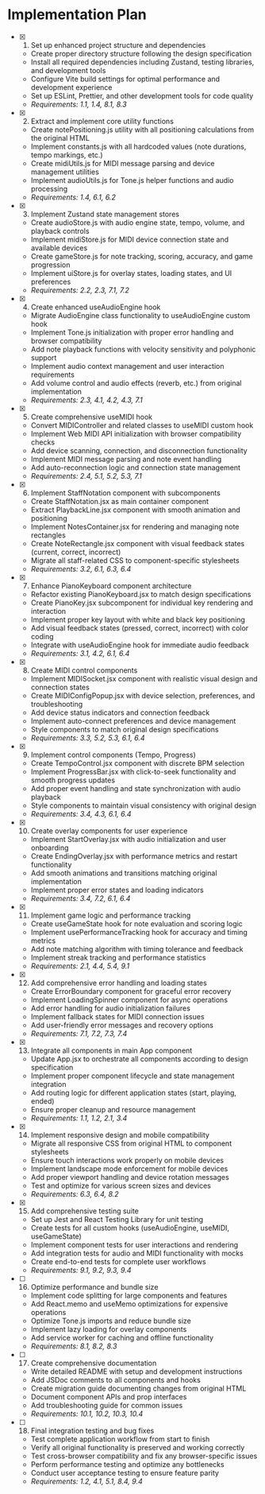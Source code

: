 # Implementation Plan

- [x] 1. Set up enhanced project structure and dependencies
  - Create proper directory structure following the design specification
  - Install all required dependencies including Zustand, testing libraries, and development tools
  - Configure Vite build settings for optimal performance and development experience
  - Set up ESLint, Prettier, and other development tools for code quality
  - _Requirements: 1.1, 1.4, 8.1, 8.3_

- [x] 2. Extract and implement core utility functions
  - Create notePositioning.js utility with all positioning calculations from the original HTML
  - Implement constants.js with all hardcoded values (note durations, tempo markings, etc.)
  - Create midiUtils.js for MIDI message parsing and device management utilities
  - Implement audioUtils.js for Tone.js helper functions and audio processing
  - _Requirements: 1.4, 6.1, 6.2_

- [x] 3. Implement Zustand state management stores
  - Create audioStore.js with audio engine state, tempo, volume, and playback controls
  - Implement midiStore.js for MIDI device connection state and available devices
  - Create gameStore.js for note tracking, scoring, accuracy, and game progression
  - Implement uiStore.js for overlay states, loading states, and UI preferences
  - _Requirements: 2.2, 2.3, 7.1, 7.2_

- [x] 4. Create enhanced useAudioEngine hook
  - Migrate AudioEngine class functionality to useAudioEngine custom hook
  - Implement Tone.js initialization with proper error handling and browser compatibility
  - Add note playback functions with velocity sensitivity and polyphonic support
  - Implement audio context management and user interaction requirements
  - Add volume control and audio effects (reverb, etc.) from original implementation
  - _Requirements: 2.3, 4.1, 4.2, 4.3, 7.1_

- [x] 5. Create comprehensive useMIDI hook
  - Convert MIDIController and related classes to useMIDI custom hook
  - Implement Web MIDI API initialization with browser compatibility checks
  - Add device scanning, connection, and disconnection functionality
  - Implement MIDI message parsing and note event handling
  - Add auto-reconnection logic and connection state management
  - _Requirements: 2.4, 5.1, 5.2, 5.3, 7.1_

- [x] 6. Implement StaffNotation component with subcomponents
  - Create StaffNotation.jsx as main container component
  - Extract PlaybackLine.jsx component with smooth animation and positioning
  - Implement NotesContainer.jsx for rendering and managing note rectangles
  - Create NoteRectangle.jsx component with visual feedback states (current, correct, incorrect)
  - Migrate all staff-related CSS to component-specific stylesheets
  - _Requirements: 3.2, 6.1, 6.3, 6.4_

- [x] 7. Enhance PianoKeyboard component architecture
  - Refactor existing PianoKeyboard.jsx to match design specifications
  - Create PianoKey.jsx subcomponent for individual key rendering and interaction
  - Implement proper key layout with white and black key positioning
  - Add visual feedback states (pressed, correct, incorrect) with color coding
  - Integrate with useAudioEngine hook for immediate audio feedback
  - _Requirements: 3.1, 4.2, 6.1, 6.4_

- [x] 8. Create MIDI control components
  - Implement MIDISocket.jsx component with realistic visual design and connection states
  - Create MIDIConfigPopup.jsx with device selection, preferences, and troubleshooting
  - Add device status indicators and connection feedback
  - Implement auto-connect preferences and device management
  - Style components to match original design specifications
  - _Requirements: 3.3, 5.2, 5.3, 6.1, 6.4_

- [x] 9. Implement control components (Tempo, Progress)
  - Create TempoControl.jsx component with discrete BPM selection
  - Implement ProgressBar.jsx with click-to-seek functionality and smooth progress updates
  - Add proper event handling and state synchronization with audio playback
  - Style components to maintain visual consistency with original design
  - _Requirements: 3.4, 4.3, 6.1, 6.4_

- [x] 10. Create overlay components for user experience
  - Implement StartOverlay.jsx with audio initialization and user onboarding
  - Create EndingOverlay.jsx with performance metrics and restart functionality
  - Add smooth animations and transitions matching original implementation
  - Implement proper error states and loading indicators
  - _Requirements: 3.4, 7.2, 6.1, 6.4_

- [x] 11. Implement game logic and performance tracking
  - Create useGameState hook for note evaluation and scoring logic
  - Implement usePerformanceTracking hook for accuracy and timing metrics
  - Add note matching algorithm with timing tolerance and feedback
  - Implement streak tracking and performance statistics
  - _Requirements: 2.1, 4.4, 5.4, 9.1_

- [x] 12. Add comprehensive error handling and loading states
  - Create ErrorBoundary component for graceful error recovery
  - Implement LoadingSpinner component for async operations
  - Add error handling for audio initialization failures
  - Implement fallback states for MIDI connection issues
  - Add user-friendly error messages and recovery options
  - _Requirements: 7.1, 7.2, 7.3, 7.4_

- [x] 13. Integrate all components in main App component
  - Update App.jsx to orchestrate all components according to design specification
  - Implement proper component lifecycle and state management integration
  - Add routing logic for different application states (start, playing, ended)
  - Ensure proper cleanup and resource management
  - _Requirements: 1.1, 1.2, 2.1, 3.4_

- [x] 14. Implement responsive design and mobile compatibility
  - Migrate all responsive CSS from original HTML to component stylesheets
  - Ensure touch interactions work properly on mobile devices
  - Implement landscape mode enforcement for mobile devices
  - Add proper viewport handling and device rotation messages
  - Test and optimize for various screen sizes and devices
  - _Requirements: 6.3, 6.4, 8.2_

- [x] 15. Add comprehensive testing suite
  - Set up Jest and React Testing Library for unit testing
  - Create tests for all custom hooks (useAudioEngine, useMIDI, useGameState)
  - Implement component tests for user interactions and rendering
  - Add integration tests for audio and MIDI functionality with mocks
  - Create end-to-end tests for complete user workflows
  - _Requirements: 9.1, 9.2, 9.3, 9.4_

- [ ] 16. Optimize performance and bundle size
  - Implement code splitting for large components and features
  - Add React.memo and useMemo optimizations for expensive operations
  - Optimize Tone.js imports and reduce bundle size
  - Implement lazy loading for overlay components
  - Add service worker for caching and offline functionality
  - _Requirements: 8.1, 8.2, 8.3_

- [ ] 17. Create comprehensive documentation
  - Write detailed README with setup and development instructions
  - Add JSDoc comments to all components and hooks
  - Create migration guide documenting changes from original HTML
  - Document component APIs and prop interfaces
  - Add troubleshooting guide for common issues
  - _Requirements: 10.1, 10.2, 10.3, 10.4_

- [ ] 18. Final integration testing and bug fixes
  - Test complete application workflow from start to finish
  - Verify all original functionality is preserved and working correctly
  - Test cross-browser compatibility and fix any browser-specific issues
  - Perform performance testing and optimize any bottlenecks
  - Conduct user acceptance testing to ensure feature parity
  - _Requirements: 1.2, 4.1, 5.1, 8.4, 9.4_